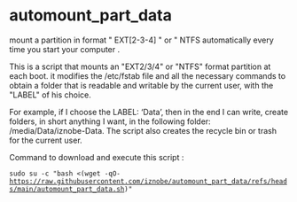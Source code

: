 # automount_part_data
mount a partition in format " EXT[2-3-4] " or " NTFS  automatically every time you start your computer .

This is a script that mounts an "EXT2/3/4" or "NTFS" format partition at each boot.
it modifies the /etc/fstab file and all the necessary commands to obtain a folder that is readable and writable by the current user, with the "LABEL" of his choice.

For example, if I choose the LABEL: ‘Data’, then in the end I can write, create folders, in short anything I want, in the following folder: /media/Data/iznobe-Data.
The script also creates the recycle bin or trash for the current user.

Command to download and execute this script : 

<code>sudo su -c "bash <(wget -qO- https://raw.githubusercontent.com/iznobe/automount_part_data/refs/heads/main/automount_part_data.sh)"</code>
